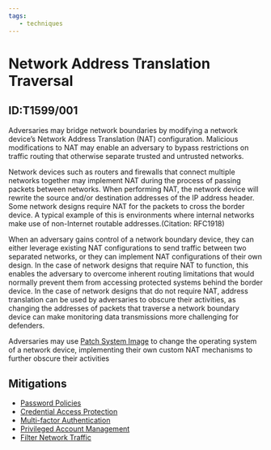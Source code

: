 ```yaml
---
tags:
   - techniques
---
```

# Network Address Translation Traversal
## ID:T1599/001
Adversaries may bridge network boundaries by modifying a network device’s Network Address Translation (NAT) configuration. Malicious modifications to NAT may enable an adversary to bypass restrictions on traffic routing that otherwise separate trusted and untrusted networks.

Network devices such as routers and firewalls that connect multiple networks together may implement NAT during the process of passing packets between networks. When performing NAT, the network device will rewrite the source and/or destination addresses of the IP address header. Some network designs require NAT for the packets to cross the border device.  A typical example of this is environments where internal networks make use of non-Internet routable addresses.(Citation: RFC1918)

When an adversary gains control of a network boundary device, they can either leverage existing NAT configurations to send traffic between two separated networks, or they can implement NAT configurations of their own design.  In the case of network designs that require NAT to function, this enables the adversary to overcome inherent routing limitations that would normally prevent them from accessing protected systems behind the border device.  In the case of network designs that do not require NAT, address translation can be used by adversaries to obscure their activities, as changing the addresses of packets that traverse a network boundary device can make monitoring data transmissions more challenging for defenders.  

Adversaries may use [Patch System Image](/mitre/techniques/T1601/001) to change the operating system of a network device, implementing their own custom NAT mechanisms to further obscure their activities
## Mitigations
* [Password Policies](/mitre/mitigations/M1027)
* [Credential Access Protection](/mitre/mitigations/M1043)
* [Multi-factor Authentication](/mitre/mitigations/M1032)
* [Privileged Account Management](/mitre/mitigations/M1026)
* [Filter Network Traffic](/mitre/mitigations/M1037)
